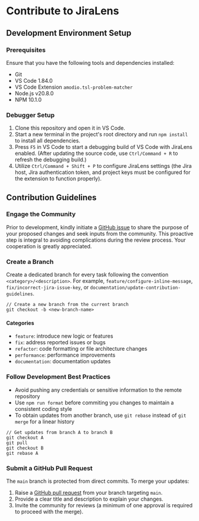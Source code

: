 # Contribute to JiraLens

## Development Environment Setup

### Prerequisites

Ensure that you have the following tools and dependencies installed:

- Git
- VS Code 1.84.0
- VS Code Extension `amodio.tsl-problem-matcher`
- Node.js v20.8.0
- NPM 10.1.0

### Debugger Setup

1. Clone this repository and open it in VS Code.
2. Start a new terminal in the project's root directory and run `npm install` to install all dependencies.
3. Press `F5` in VS Code to start a debugging build of VS Code with JiraLens enabled. (After updating the source code, use `Ctrl/Command + R` to refresh the debugging build.)
4. Utilize `Ctrl/Command + Shift + P` to configure JiraLens settings (the Jira host, Jira authentication token, and project keys must be configured for the extension to function properly).

## Contribution Guidelines

### Engage the Community

Prior to development, kindly initiate a [GitHub issue](https://github.com/JinZihang/vscode-jiralens/issues) to share the purpose of your proposed changes and seek inputs from the community. This proactive step is integral to avoiding complications during the review process. Your cooperation is greatly appreciated.

### Create a Branch

Create a dedicated branch for every task following the convention `<category>/<description>`. For example, `feature/configure-inline-message`, `fix/incorrect-jira-issue-key`, or `documentation/update-contribution-guidelines`.

```
// Create a new branch from the current branch
git checkout -b <new-branch-name>
```

#### Categories

- `feature`: introduce new logic or features
- `fix`: address reported issues or bugs
- `refactor`: code formatting or file architecture changes
- `performance`: performance improvements
- `documentation`: documentation updates

### Follow Development Best Practices

- Avoid pushing any credentials or sensitive information to the remote repository
- Use `npm run format` before commiting you changes to maintain a consistent coding style
- To obtain updates from another branch, use `git rebase` instead of `git merge` for a linear history

```
// Get updates from branch A to branch B
git checkout A
git pull
git checkout B
git rebase A
```

### Submit a GitHub Pull Request

The `main` branch is protected from direct commits. To merge your updates:

1. Raise a [GitHub pull request](https://github.com/JinZihang/vscode-jiralens/pulls) from your branch targeting `main`.
2. Provide a clear title and description to explain your changes.
3. Invite the community for reviews (a minimum of one approval is required to proceed with the merge).
